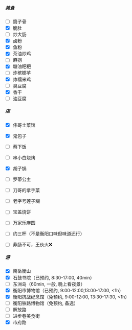 ##### 美食
- [ ] 筒子骨
- [x] 脆肚
- [ ] 炒大肠
- [x] 卤粉
- [x] 鱼粉
- [x] 茶油炒鸡
- [ ] 麻拐
- [x] 糖油粑粑
- [ ] 炸槟榔芋
- [x] 炸糯米鸡
- [ ] 臭豆腐
- [x] 香干
- [ ] 油豆腐

##### 店
- [x] 伟哥土菜馆
- [x] 鬼包子
- [ ] 蔡下饭
- [ ] 串小白烧烤
- [x] 胡子锅
- [ ] 罗蒂公主
- [ ] 刀哥的拿手菜
- [ ] 老字号莲子糊
- [ ] 宝盖烧饼
- [ ] 万家乐麻圆
- [ ] 约三杯（不是衡阳口味但味道还行）
- [ ] 非肠不可，王伙火❌


##### 游
- [x] 南岳衡山
- [x] 石鼓书院（已预约, 8:30-17:00, 40min）
- [ ] 东洲岛（60min, 一般, 晚上看夜景）
- [x] 衡阳市博物馆（已预约, 9:00-12:00,13:00-17:00, <1h）
- [x] 衡阳抗战纪念馆（免预约, 9:00-12:00, 13:30-17:30, <1h）
- [ ] 衡阳铁路博物馆（免预约, 备选）
- [ ] 解放路
- [ ] 进步巷美食街
- [x] 市府路
